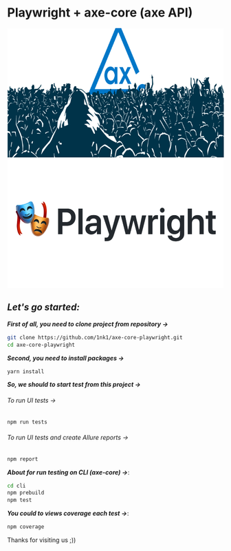 # Playwright + axe-core (axe API)

<img src="img/axe-core.png" width="600" height="300" title="axe-core"/>
<img src="img/img_1.png" width="600" height="300" title="playwright"/>

## _Let's go started:_

**_First of all, you need to clone project from repository ->_**
```bash
git clone https://github.com/1nk1/axe-core-playwright.git
cd axe-core-playwright
```

**_Second, you need to install packages ->_**

```bash
yarn install
```

**_So, we should to start test from this project ->_**

###### To run UI tests -> 
```bash
npm run tests
```

###### To run UI tests and create Allure reports ->
```bash
npm report
```

**_About for run testing on CLI (axe-core) ->_**:
```bash
cd cli
npm prebuild
npm test
```
**_You could to views coverage each test ->_**:

```bash
npm coverage
```
Thanks for visiting us ;))